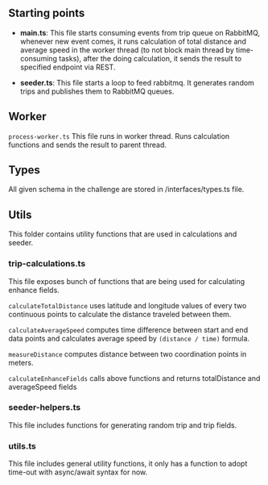 ## Starting points
- **main.ts**: This file starts consuming events from trip queue on RabbitMQ,
whenever new event comes, it runs calculation of total distance and average speed
in the worker thread (to not block main thread by time-consuming tasks), after
the doing calculation, it sends the result to specified endpoint via REST.

- **seeder.ts**: This file starts a loop to feed rabbitmq. It generates random
trips and publishes them to RabbitMQ queues.

## Worker
`process-worker.ts` This file runs in worker thread. Runs calculation functions
and sends the result to parent thread.

## Types
All given schema in the challenge are stored in /interfaces/types.ts file.

## Utils
This folder contains utility functions that are used in calculations and seeder.

### trip-calculations.ts
This file exposes bunch of functions that are being used for calculating enhance
fields.

`calculateTotalDistance` uses latitude and longitude values of every two
continuous points to calculate the distance traveled between them.

`calculateAverageSpeed` computes time difference between start and end
data points and calculates average speed by `(distance / time)` formula.

`measureDistance` computes distance between two coordination points in meters.

`calculateEnhanceFields` calls above functions and returns totalDistance and
averageSpeed fields

### seeder-helpers.ts
This file includes functions for generating random trip and trip fields.

### utils.ts
This file includes general utility functions, it only has a function to
adopt time-out with async/await syntax for now.
